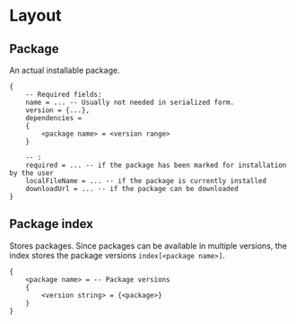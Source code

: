 # Layout

## Package

An actual installable package.

```
{
    -- Required fields:
    name = ... -- Usually not needed in serialized form.
    version = {...},
    dependencies =
    {
        <package name> = <version range>
    }

    -- :
    required = ... -- if the package has been marked for installation by the user
    localFileName = ... -- if the package is currently installed
    downloadUrl = ... -- if the package can be downloaded
}
```




## Package index

Stores packages.  Since packages can be available in multiple versions,
the index stores the package versions `index[<package name>]`.

```
{
    <package name> = -- Package versions
    {
        <version string> = {<package>}
    }
}
```
